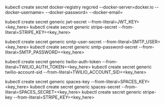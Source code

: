 kubectl create secret docker-registry regcred --docker-server=docker.io --docker-username=<username> --docker-password=<password> --docker-email=<email>

kubectl create secret generic jwt-secret --from-literal=JWT_KEY=<key_here>
kubectl create secret generic stripe-secret --from-literal=STRIPE_KEY=<key_here>

kubectl create secret generic smtp-user-secret --from-literal=SMTP_USER=<key_here>
kubectl create secret generic smtp-password-secret --from-literal=SMTP_PASSWORD=<key_here>

kubectl create secret generic twilio-auth-token --from-literal=TWILIO_AUTH_TOKEN=<key_here>
kubectl create secret generic twilio-account-sid --from-literal=TWILIO_ACCOUNT_SID=<key_here>

kubectl create secret generic spaces-key --from-literal=SPACES_KEY=<key_here>
kubectl create secret generic spaces-secret --from-literal=SPACES_SECRET=<key_here>
kubectl create secret generic stripe-key --from-literal=STRIPE_KEY=<key_here>
